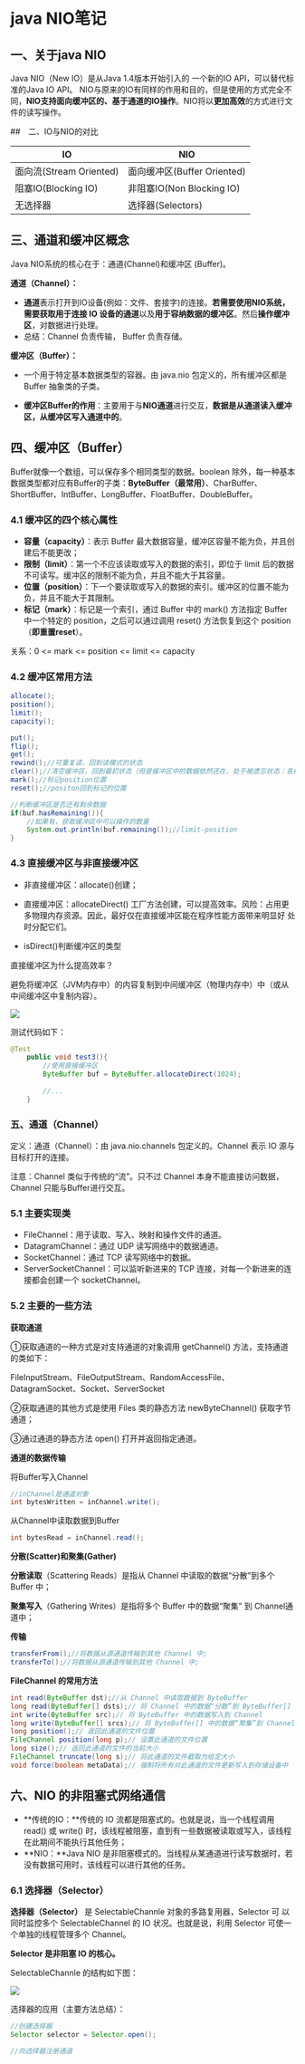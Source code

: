 # java NIO笔记

## 一、关于java NIO

Java NIO（New IO）是从Java 1.4版本开始引入的 一个新的IO API，可以替代标准的Java IO API。 NIO与原来的IO有同样的作用和目的，但是使用的方式完全不同，**NIO支持面向缓冲区的、基于通道的IO操作**。NIO将以**更加高效**的方式进行文件的读写操作。

##　二、IO与NIO的对比

| IO                      | NIO                         |
| ----------------------- | --------------------------- |
| 面向流(Stream Oriented) | 面向缓冲区(Buffer Oriented) |
| 阻塞IO(Blocking IO)     | 非阻塞IO(Non Blocking IO)   |
| 无选择器                | 选择器(Selectors)           |

## 三、通道和缓冲区概念

Java NIO系统的核心在于：通道(Channel)和缓冲区 (Buffer)。

**通道（Channel）：**

- **通道**表示打开到IO设备(例如：文件、套接字)的连接。**若需要使用NIO系统，需要获取用于连接 IO 设备的通道**以及**用于容纳数据的缓冲区**。然后**操作缓冲区**，对数据进行处理。
- 总结：Channel 负责传输， Buffer 负责存储。

**缓冲区（Buffer）：**

- 一个用于特定基本数据类型的容器。由 java.nio 包定义的，所有缓冲区都是 Buffer 抽象类的子类。

- **缓冲区Buffer的作用**：主要用于与**NIO通道**进行交互，**数据是从通道读入缓冲区，从缓冲区写入通道中的**。

## 四、缓冲区（Buffer）

Buffer就像一个数组，可以保存多个相同类型的数据。boolean 除外，每一种基本数据类型都对应有Buffer的子类：**ByteBuffer（最常用）**、CharBuffer、ShortBuffer、IntBuffer、LongBuffer、FloatBuffer、DoubleBuffer。

### 4.1 缓冲区的四个核心属性

- **容量（capacity）**：表示 Buffer 最大数据容量，缓冲区容量不能为负，并且创建后不能更改；
- **限制（limit）**：第一个不应该读取或写入的数据的索引，即位于 limit 后的数据不可读写。缓冲区的限制不能为负，并且不能大于其容量。
- **位置（position）**：下一个要读取或写入的数据的索引。缓冲区的位置不能为负，并且不能大于其限制。
- **标记（mark）**：标记是一个索引，通过 Buffer 中的 mark() 方法指定 Buffer 中一个特定的 position，之后可以通过调用 reset() 方法恢复到这个 position（**即重置reset**）。

关系：0 <= mark <= position <= limit <= capacity

### 4.2 缓冲区常用方法

```java
allocate();
position();
limit();
capacity();

put();
flip();
get();
rewind();//可重复读，回到读模式的状态
clear();//清空缓冲区，回到最初状态（但是缓冲区中的数据依然还在，处于被遗忘状态：各指针复原）
mark();//标记position位置
reset();//positon回到标记的位置

//判断缓冲区是否还有剩余数据
if(buf.hasRemaining()){
    //如果有，获取缓冲区中可以操作的数量
    System.out.println(buf.remaining());//limit-position
}

```

### 4.3 直接缓冲区与非直接缓冲区

- 非直接缓冲区：allocate()创建；

- 直接缓冲区：allocateDirect() 工厂方法创建，可以提高效率。风险：占用更多物理内存资源。因此，最好仅在直接缓冲区能在程序性能方面带来明显好 处时分配它们。
- isDirect()判断缓冲区的类型

直接缓冲区为什么提高效率？

避免将缓冲区（JVM内存中）的内容复制到中间缓冲区（物理内存中）中（或从中间缓冲区中复制内容）。

![](../images/1592146602(1).png)

测试代码如下：

```java
@Test
    public void test3(){
        //使用直接缓冲区
        ByteBuffer buf = ByteBuffer.allocateDirect(1024);
        
        //...
    }
```

### 五、通道（Channel）

定义：通道（Channel）：由 java.nio.channels 包定义的。Channel 表示 IO 源与目标打开的连接。

注意：Channel 类似于传统的“流”。只不过 Channel 本身不能直接访问数据，Channel 只能与Buffer进行交互。

### 5.1 主要实现类

- FileChannel：用于读取、写入、映射和操作文件的通道。
- DatagramChannel：通过 UDP 读写网络中的数据通道。 
- SocketChannel：通过 TCP 读写网络中的数据。 
- ServerSocketChannel：可以监听新进来的 TCP 连接，对每一个新进来的连接都会创建一个 socketChannel。

### 5.2 主要的一些方法

**获取通道**

①获取通道的一种方式是对支持通道的对象调用 getChannel() 方法，支持通道的类如下：

FileInputStream、FileOutputStream、RandomAccessFile、DatagramSocket、Socket、ServerSocket

②获取通道的其他方式是使用 Files 类的静态方法 newByteChannel() 获取字节通道；

③通过通道的静态方法 open() 打开并返回指定通道。

**通道的数据传输**

将Buffer写入Channel

```java
//inChannel是通道对象
int bytesWritten = inChannel.write();
```

从Channel中读取数据到Buffer

```java
int bytesRead = inChannel.read();
```

**分散(Scatter)和聚集(Gather)**

**分散读取**（Scattering Reads）是指从 Channel 中读取的数据“分散”到多个 Buffer 中；

**聚集写入**（Gathering Writes）是指将多个 Buffer 中的数据“聚集” 到 Channel通道中；

**传输**

```java
transferFrom();//将数据从源通道传输到其他 Channel 中;
transferTo();//将数据从源通道传输到其他 Channel 中;
```

**FileChannel 的常用方法**

```java
int read(ByteBuffer dst);//从 Channel 中读取数据到 ByteBuffer
long read(ByteBuffer[] dsts);// 将 Channel 中的数据“分散”到 ByteBuffer[]
int write(ByteBuffer src);// 将 ByteBuffer 中的数据写入到 Channel
long write(ByteBuffer[] srcs);// 将 ByteBuffer[] 中的数据“聚集”到 Channel
long position();// 返回此通道的文件位置
FileChannel position(long p);// 设置此通道的文件位置
long size();// 返回此通道的文件的当前大小
FileChannel truncate(long s);// 将此通道的文件截取为给定大小
void force(boolean metaData);// 强制将所有对此通道的文件更新写入到存储设备中
```

## 六、NIO 的非阻塞式网络通信

- **传统的IO：**传统的 IO 流都是阻塞式的。也就是说，当一个线程调用 read() 或 write() 时，该线程被阻塞，直到有一些数据被读取或写入，该线程在此期间不能执行其他任务；
- **NIO：**Java NIO 是非阻塞模式的。当线程从某通道进行读写数据时，若没有数据可用时，该线程可以进行其他的任务。

### 6.1 选择器（Selector）

**选择器（Selector）** 是 SelectableChannle 对象的多路复用器，Selector 可 以同时监控多个 SelectableChannel 的 IO 状况。也就是说，利用 Selector 可使一个单独的线程管理多个 Channel。

**Selector 是非阻塞 IO 的核心。**

SelectableChannle 的结构如下图：

![](../images/1592148179(1).png)

选择器的应用（主要方法总结）：

```java
//创建选择器
Selector selector = Selector.open();

//向选择器注册通道

```

